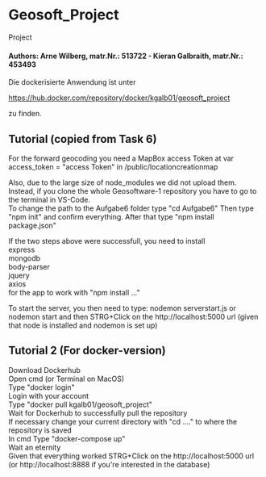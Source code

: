 # Geosoft_Project

</strong></h1>Project</strong></h1>
<h4>Authors:  Arne Wilberg, matr.Nr.: 513722 -  Kieran Galbraith, matr.Nr.: 453493</h4>

Die dockerisierte Anwendung ist unter

https://hub.docker.com/repository/docker/kgalb01/geosoft_project

zu finden.

<h2>Tutorial (copied from Task 6)</h2>

For the forward geocoding you need a MapBox access Token at var access_token = "access Token" in /public/locationcreationmap

Also, due to the large size of node_modules we did not upload them. Instead, if you clone the whole Geosoftware-1 repository you have to go to the terminal in VS-Code.<br>
To change the path to the Aufgabe6 folder type "cd Aufgabe6"
Then type "npm init" and confirm everything.
After that type "npm install package.json"

If the two steps above were successfull, you need to install <br>
express <br>
mongodb <br>
body-parser <br>
jquery <br>
axios <br>
for the app to work with "npm install ..."

To start the server, you then need to type: nodemon serverstart.js or nodemon start and then STRG+Click on the http://localhost:5000 url (given that node is installed and nodemon is set up)

<h2>Tutorial 2 (For docker-version)</h2>
Download Dockerhub <br>
Open cmd (or Terminal on MacOS) <br>
Type "docker login" <br>
Login with your account <br>
Type "docker pull kgalb01/geosoft_project" <br>
Wait for Dockerhub to successfully pull the repository <br>
If necessary change your current directory with "cd ...." to where the repository is saved <br>
In cmd Type "docker-compose up" <br>
Wait an eternity <br>
Given that everything worked STRG+Click on the http://localhost:5000 url (or http://localhost:8888 if you're interested in the database)
